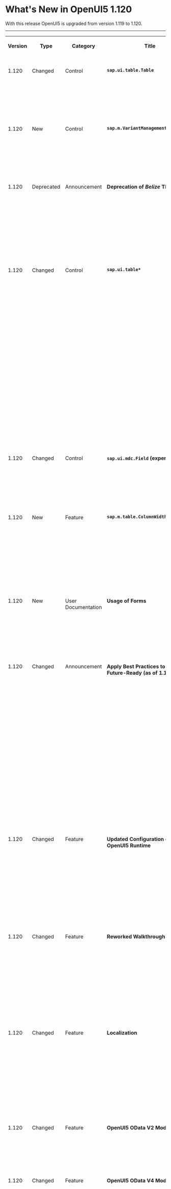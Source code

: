 <!-- loio2359b636a11a4236bb754c2bbf31e97f -->

# What's New in OpenUI5 1.120

With this release OpenUI5 is upgraded from version 1.119 to 1.120.

****


<table>
<tr>
<th valign="top">

Version

</th>
<th valign="top">

Type

</th>
<th valign="top">

Category

</th>
<th valign="top">

Title

</th>
<th valign="top">

Description

</th>
<th valign="top">

Action

</th>
<th valign="top">

Available as of

</th>
</tr>
<tr>
<td valign="top">

1.120 

</td>
<td valign="top">

Changed 

</td>
<td valign="top">

Control 

</td>
<td valign="top">

**`sap.ui.table.Table`** 

</td>
<td valign="top">

**`sap.ui.table.Table`**

With OpenUI5 version 1.120.2, we have introduced the `findOn` function for selection plugins, which allows you to search for these plugins in a given table.

<sub>Changed•Control•Info Only•1.120</sub>

</td>
<td valign="top">

Info Only 

</td>
<td valign="top">

2023-11-02

</td>
</tr>
<tr>
<td valign="top">

1.120 

</td>
<td valign="top">

New 

</td>
<td valign="top">

Control 

</td>
<td valign="top">

**`sap.m.VariantManagement`** 

</td>
<td valign="top">

**`sap.m.VariantManagement`**

We have introduced `sap.m.VariantManagement`, which replaces `sap.ui.comp.variants.VariantManagement` and offers a set of equivalent features. For more information, see the [API Reference](https://ui5.sap.com/#/api/sap.m.VariantManagement).

<sub>New•Control•Info Only•1.120</sub>

</td>
<td valign="top">

Info Only 

</td>
<td valign="top">

2023-11-02

</td>
</tr>
<tr>
<td valign="top">

1.120 

</td>
<td valign="top">

Deprecated 

</td>
<td valign="top">

Announcement 

</td>
<td valign="top">

**Deprecation of *Belize* Themes** 

</td>
<td valign="top">

**Deprecation of *Belize* Themes**

We have deprecated the *Belize* \(theme IDs: `sap_belize`, `sap_belize_plus`, `sap_belize_hcb`, `sap_belize_hcw`\) theme family as of OpenUI5 version 1.120.2.

We recommend that you switch to the *Horizon* theme family \(theme IDs: `sap_horizon`, `sap_horizon_dark`, `sap_horizon_hcb`, `sap_horizon_hcw`\).

<sub>Deprecated•Announcement•Recommended•1.120</sub>

</td>
<td valign="top">

Recommended 

</td>
<td valign="top">

2023-11-02

</td>
</tr>
<tr>
<td valign="top">

1.120 

</td>
<td valign="top">

Changed 

</td>
<td valign="top">

Control 

</td>
<td valign="top">

**`sap.ui.table*`** 

</td>
<td valign="top">

**`sap.ui.table*`**

-   The `sorted` property of `sap.ui.table.Column` has been deprecated. Instead, the `sortOrder` property has been enhanced to also support `None` \(using `sap.ui.core.SortOrder`\), which is now the default. To ensure backward compatibility, `sortOrder` is automatically changed from `None` to `Ascending` if the `sorted` property is set to `true`. For more information, see the [API Reference](https://ui5.sap.com/#/api/sap.ui.table.Column%23controlProperties) and the [Sample](https://ui5.sap.com/#/entity/sap.ui.table.Table/sample/sap.ui.table.sample.Sorting).

-   We have improved the cell selection in these tables for `CellSelector` and the behavior when selecting cells and ranges.
    -   You can now use `sap.m.plugins.CellSelector` even with an inactive `DragDropConfig`. To control if the plugin is active, we have added the `enabled` property.

    -   When using the [Shift\] and [Up Arrow\], [Down Arrow\] keys for cell selection, the cell selection now takes precedence over the range selection. Pressing [Esc\] will remove the current cell selection. For more information, see the [Sample](https://ui5.sap.com/#/entity/sap.ui.table.Table/sample/sap.ui.table.sample.SelectCopyPaste).



<sub>Changed•Control•Info Only•1.120</sub>

</td>
<td valign="top">

Info Only 

</td>
<td valign="top">

2023-11-02

</td>
</tr>
<tr>
<td valign="top">

1.120 

</td>
<td valign="top">

Changed 

</td>
<td valign="top">

Control 

</td>
<td valign="top">

**`sap.ui.mdc.Field` \(experimental\)** 

</td>
<td valign="top">

**`sap.ui.mdc.Field` \(experimental\)**

We have enabled the autocomplete feature for this experimental control. If the user enters text into a field, the first item in the result list that matches the text typed in by the user is automatically completed.

<sub>Changed•Control•Info Only•1.120</sub>

</td>
<td valign="top">

Info Only 

</td>
<td valign="top">

2023-11-02

</td>
</tr>
<tr>
<td valign="top">

1.120 

</td>
<td valign="top">

New 

</td>
<td valign="top">

Feature 

</td>
<td valign="top">

**`sap.m.table.ColumnWidthController`**

</td>
<td valign="top">

**`sap.m.table.ColumnWidthController`**

We have now enabled the resizing of columns for `sap.m.Table` and `sap.ui.table.Table`, and not just `sap.ui.mdc.Table`. To enable this feature, we have made `ColumnWidthController` available as an extension of `sap.m.p13n.SelectionController`. For more information, see the [API Reference](https://ui5.sap.com/#/api/sap.m.table.ColumnWidthController), the [Sample](https://ui5.sap.com/#/entity/sap.ui.table.Table/sample/sap.m.sample.p13n.EngineGridTable) for `sap.ui.table.Table`, and the [Sample](https://ui5.sap.com/#/entity/sap.m.Table/sample/sap.m.sample.p13n.Engine) for `sap.m.Table`.

<sub>New•Feature•Info Only•1.120</sub>

</td>
<td valign="top">

Info Only 

</td>
<td valign="top">

2023-11-02

</td>
</tr>
<tr>
<td valign="top">

1.120 

</td>
<td valign="top">

New 

</td>
<td valign="top">

User Documentation 

</td>
<td valign="top">

**Usage of Forms** 

</td>
<td valign="top">

**Usage of Forms**

To help users of forms choose the one that best suits their requirements, we have provided an overview of forms and how they can be used. For more information, see [Forms: Which One Should I Choose?](../08_More_About_Controls/forms-which-one-should-i-choose-d1d8eb0.md) .

<sub>New•User Documentation•Info Only•1.120</sub>

</td>
<td valign="top">

Info Only 

</td>
<td valign="top">

2023-11-02

</td>
</tr>
<tr>
<td valign="top">

1.120 

</td>
<td valign="top">

Changed 

</td>
<td valign="top">

Announcement 

</td>
<td valign="top">

**Apply Best Practices to Become Future-Ready \(as of 1.120.2\)** 

</td>
<td valign="top">

**Apply Best Practices to Become Future-Ready \(as of 1.120.2\)**

The OpenUI5 framework has been evolving constantly, for instance to account for features in browser development \(such as modern ECMAScript support\) or their end of maintenance \(such as the end of IE11 support\). Substantial modularization efforts were a crucial step on this journey, which continues towards a future major version upgrade. In recent releases, but particularly with OpenUI5 1.120, a significant number of improvements have been introduced, for example the replacement of legacy APIs of the `Core` and `Configuration` modules.

To make sure that your code bases, that is, your OpenUI5 applications and libraries, do not become legacy but are ready for the future, please continue applying best practices. To support your efforts, we are updating the documentation in many places, with OpenUI5 1.120 but also beyond. [Best Practices for Developers](../03_Get-Started/best-practices-for-developers-28fcd55.md) aims to be a good starting point for you, collecting fundamental information and offering practical guidance. Thanks for your support!

<sub>Changed•Announcement•Info Only•1.120</sub>

</td>
<td valign="top">

Info Only 

</td>
<td valign="top">

2023-11-02

</td>
</tr>
<tr>
<td valign="top">

1.120 

</td>
<td valign="top">

Changed 

</td>
<td valign="top">

Feature 

</td>
<td valign="top">

**Updated Configuration of the OpenUI5 Runtime** 

</td>
<td valign="top">

**Updated Configuration of the OpenUI5 Runtime**

We have implemented a modular, future-proof solution for configuration handling, and deprecated the legacy `sap.ui.core.Configuration` module. To reflect these deprecations and the entities replacing them, the API Reference has been updated and documentation on the [Deprecated Configuration API](../04_Essentials/deprecated-configuration-api-2acafbf.md) has been added \(as of 1.120.2\). For an updated list of configuration options, see [Configuration of the OpenUI5 Runtime](../04_Essentials/configuration-of-the-openui5-runtime-91f08de.md) and [Configuration Options and URL Parameters](../04_Essentials/configuration-options-and-url-parameters-91f2d03.md).

<sub>Changed•Feature•Info Only•1.120</sub>

</td>
<td valign="top">

Info Only 

</td>
<td valign="top">

2023-11-02

</td>
</tr>
<tr>
<td valign="top">

1.120 

</td>
<td valign="top">

Changed 

</td>
<td valign="top">

Feature 

</td>
<td valign="top">

**Reworked Walkthrough Tutorial** 

</td>
<td valign="top">

**Reworked Walkthrough Tutorial**

You can now take the Walkthrough tutorial with UI5 Tooling as our preferred development environment; the sample code for all tutorial steps has been updated to work with UI5 Tooling out of the box. We also included features of modern ECMAScript and added an additional step showing how to build an application.

For more information, see [Walkthrough Tutorial \(JavaScript\)](../03_Get-Started/walkthrough-tutorial-javascript-3da5f4b.md).

<sub>Changed•Feature•Info Only•1.120</sub>

</td>
<td valign="top">

Info Only 

</td>
<td valign="top">

2023-11-02

</td>
</tr>
<tr>
<td valign="top">

1.120 

</td>
<td valign="top">

Changed 

</td>
<td valign="top">

Feature 

</td>
<td valign="top">

**Localization** 

</td>
<td valign="top">

**Localization**

-   We now use the localization content of the Unicode Common Locale Data Repository \(CLDR\) version 43.0.0.

-   We now support the following additional locales \(as of 1.120.5\):

    -   mk\_MK
    -   cnr\_ME
    -   sr\_Cyrl\_RS


<sub>Changed•Feature•Info Only•1.120</sub>

</td>
<td valign="top">

Info Only 

</td>
<td valign="top">

2023-11-02

</td>
</tr>
<tr>
<td valign="top">

1.120 

</td>
<td valign="top">

Changed 

</td>
<td valign="top">

Feature 

</td>
<td valign="top">

**OpenUI5 OData V2 Model** 

</td>
<td valign="top">

**OpenUI5 OData V2 Model**

The `transitionMessagesOnly` parameter is now supported by `sap.ui.model.odata.v2.ODataTreeBinding`.

<sub>Changed•Feature•Info Only•1.120</sub>

</td>
<td valign="top">

Info Only 

</td>
<td valign="top">

2023-11-02

</td>
</tr>
<tr>
<td valign="top">

1.120 

</td>
<td valign="top">

Changed 

</td>
<td valign="top">

Feature 

</td>
<td valign="top">

**OpenUI5 OData V4 Model** 

</td>
<td valign="top">

**OpenUI5 OData V4 Model**

The new version of the OpenUI5 OData V4 model introduces the following features:

-   For recursive hierarchies, we now provide the `sap.ui.model.odata.v4.Context#isAncestorOf` API to check whether a node is an ancestor of another node.

    For more information, see the [API Reference](https://ui5.sap.com/#/api/sap.ui.model.odata.v4.Context%23methods/isAncestorOf).

-   For recursive hierarchies, we provide the following **experimental APIs and features**. Note that they must not be used in productive applications yet:

    -   `sap.ui.model.odata.v4.Context#getParent` and `sap.ui.model.odata.v4.Context#requestParent` to retrieve the parent of a node

        For more information, see the API Reference for [`Context#getParent`](https://ui5.sap.com/#/api/sap.ui.model.odata.v4.Context%23methods/getParent) and [`Context#requestParent`](https://ui5.sap.com/#/api/sap.ui.model.odata.v4.Context%23methods/requestParent).

    -   Creating new root nodes

        For more information, see the [API Reference](https://ui5.sap.com/#/api/sap.ui.model.odata.v4.ODataListBinding%23methods/create).

    -   Moving nodes to become root nodes \(as of 1.120.2\)

        For more information, see the [API Reference](https://ui5.sap.com/#/api/sap.ui.model.odata.v4.Context%23methods/move).

    -   Deleting nodes, even if an initial expansion has been set using the `expandTo` parameter of `$$aggregation` / `v4.ODataListBinding#setAggregation`

        For more information, see the [API Reference](https://ui5.sap.com/#/api/sap.ui.model.odata.v4.Context%23methods/delete).

    -   Creating nodes, even if an initial expansion has been set using the `expandTo` parameter of `$$aggregation` / `v4.ODataListBinding#setAggregation` \(as of 1.120.2\)

        For more information, see the [API Reference](https://ui5.sap.com/#/api/sap.ui.model.odata.v4ODataListBinding%23methods/create).

    -   Moving nodes, even if the hierarchy has been fully expanded using the `expandTo` parameter of `$$aggregation` / `v4.ODataListBinding#setAggregation` \(as of 1.120.2\).

        For more information, see the [API Reference](https://ui5.sap.com/#/api/sap.ui.model.odata.v4.Context%23methods/move).


-   The `withCredentials` model parameter is no longer experimental; you can now use it in productive applications.

    For more information, see the [API Reference](https://ui5.sap.com/#/api/sap.ui.model.odata.v4.ODataModel).


<sub>Changed•Feature•Info Only•1.120</sub>

</td>
<td valign="top">

Info Only 

</td>
<td valign="top">

2023-11-02

</td>
</tr>
<tr>
<td valign="top">

1.120 

</td>
<td valign="top">

Deprecated 

</td>
<td valign="top">

Feature 

</td>
<td valign="top">

**Deprecations** 

</td>
<td valign="top">

**Deprecations**

We have deprecated all entities of `sap.ui.core.Core`, except for the `ready` method. For more information, see [Deprecated Core API](../04_Essentials/deprecated-core-api-798dd9a.md) \(as of 1.120.2\)and the [API Reference](https://ui5.sap.com/#/api/sap.ui.core.Core).

We have also deprecated the entire `sap.ui.core.Configuration` module. For more information, see *Updated Configuration of the OpenUI5 Runtime* in this What's New \(as of 1.120.2\).

We have changed the status of the `sap.ui.webc` library from experimental to deprecated.

For a complete list of all deprecations, see [Deprecated APIs](https://ui5.sap.com/#/api/deprecated).

<sub>Deprecated•Feature•Info Only•1.120</sub>

</td>
<td valign="top">

Info Only 

</td>
<td valign="top">

2023-11-02

</td>
</tr>
<tr>
<td valign="top">

1.120 

</td>
<td valign="top">

Changed 

</td>
<td valign="top">

Feature 

</td>
<td valign="top">

**TypeScript** 

</td>
<td valign="top">

**TypeScript**

The `$...Settings` types \(the structures describing what data can be passed into constructors\) now also contain the `specialSettings` \(non-bindable data for initialization, like the `id`, `objectBindings`, `bindingContexts`, and the `componentData` for Components\).

<sub>Changed•Feature•Info Only•1.120</sub>

</td>
<td valign="top">

Info Only 

</td>
<td valign="top">

2023-11-02

</td>
</tr>
<tr>
<td valign="top">

1.120 

</td>
<td valign="top">

Changed 

</td>
<td valign="top">

Control 

</td>
<td valign="top">

**`sap.tnt.SideNavigation`** 

</td>
<td valign="top">

**`sap.tnt.SideNavigation`**

We have added a new `width` property to the control. Depending on the theme, the control has a minimum width set. You can use the new property to increase the width. For more information, see the [API Reference](https://ui5.sap.com/#/api/sap.tnt.SideNavigation).

<sub>Changed•Control•Info Only•1.120</sub>

</td>
<td valign="top">

Info Only 

</td>
<td valign="top">

2023-11-02

</td>
</tr>
<tr>
<td valign="top">

1.120 

</td>
<td valign="top">

Changed 

</td>
<td valign="top">

Control 

</td>
<td valign="top">

**`sap.ui.integration.widgets.Card`** 

</td>
<td valign="top">

**`sap.ui.integration.widgets.Card`**

We now provide a new `date` formatter. In contrast to the existing `dateTime` formatter, the new date formatter doesn’t include time in the formatted value by default. For more information, see the [Card Formatters](https://ui5.sap.com/test-resources/sap/ui/integration/demokit/cardExplorer/webapp/index.html#/learn/formatters/dateAndTime) section and [Date](https://ui5.sap.com/test-resources/sap/ui/integration/demokit/cardExplorer/webapp/index.html#/explore/dateAndTime/date) sample in the Card Explorer.

<sub>Changed•Control•Info Only•1.120</sub>

</td>
<td valign="top">

Info Only 

</td>
<td valign="top">

2023-11-02

</td>
</tr>
<tr>
<td valign="top">

1.120 

</td>
<td valign="top">

Changed 

</td>
<td valign="top">

Control 

</td>
<td valign="top">

**`sap.m.Avatar`** 

</td>
<td valign="top">

**`sap.m.Avatar`**

We have introduced a new `active` property that allows applications to control the avatar's active state when the user interacts with it or opens/closes the user menu. For more information, see the [Sample](https://ui5.sap.com/#/entity/sap.m.Avatar).

<sub>Changed•Control•Info Only•1.120</sub>

</td>
<td valign="top">

Info Only 

</td>
<td valign="top">

2023-11-02

</td>
</tr>
<tr>
<td valign="top">

1.120 

</td>
<td valign="top">

Changed 

</td>
<td valign="top">

Control 

</td>
<td valign="top">

**`sap.f.FlexibleColumnLayout`** 

</td>
<td valign="top">

**`sap.f.FlexibleColumnLayout`**

Users can now easily customize the width of a column by dragging the column separators.

<sub>Changed•Control•Info Only•1.120</sub>

</td>
<td valign="top">

Info Only 

</td>
<td valign="top">

2023-11-02

</td>
</tr>
</table>

**Related Information**  


[What's New in OpenUI5 1.133](what-s-new-in-openui5-1-133-86d7605.md "With this release OpenUI5 is upgraded from version 1.132 to 1.133.")

[What's New in OpenUI5 1.132](what-s-new-in-openui5-1-132-bd2e61f.md "With this release OpenUI5 is upgraded from version 1.131 to 1.132.")

[What's New in OpenUI5 1.131](what-s-new-in-openui5-1-131-7d24d94.md "With this release OpenUI5 is upgraded from version 1.130 to 1.131.")

[What's New in OpenUI5 1.130](what-s-new-in-openui5-1-130-85609d4.md "With this release OpenUI5 is upgraded from version 1.129 to 1.130.")

[What's New in OpenUI5 1.129](what-s-new-in-openui5-1-129-d22b8af.md "With this release OpenUI5 is upgraded from version 1.128 to 1.129.")

[What's New in OpenUI5 1.128](what-s-new-in-openui5-1-128-1f76220.md "With this release OpenUI5 is upgraded from version 1.127 to 1.128.")

[What's New in OpenUI5 1.127](what-s-new-in-openui5-1-127-e5e1317.md "With this release OpenUI5 is upgraded from version 1.126 to 1.127.")

[What's New in OpenUI5 1.126](what-s-new-in-openui5-1-126-1d98116.md "With this release OpenUI5 is upgraded from version 1.125 to 1.126.")

[What's New in OpenUI5 1.125](what-s-new-in-openui5-1-125-9d87044.md "With this release OpenUI5 is upgraded from version 1.124 to 1.125.")

[What's New in OpenUI5 1.124](what-s-new-in-openui5-1-124-7f77c3f.md "With this release OpenUI5 is upgraded from version 1.123 to 1.124.")

[What's New in OpenUI5 1.123](what-s-new-in-openui5-1-123-9d00ac7.md "With this release OpenUI5 is upgraded from version 1.122 to 1.123.")

[What's New in OpenUI5 1.122](what-s-new-in-openui5-1-122-5d078da.md "With this release OpenUI5 is upgraded from version 1.121 to 1.122.")

[What's New in OpenUI5 1.121](what-s-new-in-openui5-1-121-91a4a2f.md "With this release OpenUI5 is upgraded from version 1.120 to 1.121.")

[What's New in OpenUI5 1.119](what-s-new-in-openui5-1-119-0b1903a.md "With this release OpenUI5 is upgraded from version 1.118 to 1.119.")

[What's New in OpenUI5 1.118](what-s-new-in-openui5-1-118-3eecbde.md "With this release OpenUI5 is upgraded from version 1.117 to 1.118.")

[What's New in OpenUI5 1.117](what-s-new-in-openui5-1-117-029d3b4.md "With this release OpenUI5 is upgraded from version 1.116 to 1.117.")

[What's New in OpenUI5 1.116](what-s-new-in-openui5-1-116-ebd6f34.md "With this release OpenUI5 is upgraded from version 1.115 to 1.116.")

[What's New in OpenUI5 1.115](what-s-new-in-openui5-1-115-409fde8.md "With this release OpenUI5 is upgraded from version 1.114 to 1.115.")

[What's New in OpenUI5 1.114](what-s-new-in-openui5-1-114-890fce1.md "With this release OpenUI5 is upgraded from version 1.113 to 1.114.")

[What's New in OpenUI5 1.113](what-s-new-in-openui5-1-113-a9553fe.md "With this release OpenUI5 is upgraded from version 1.112 to 1.113.")

[What's New in OpenUI5 1.112](what-s-new-in-openui5-1-112-34afc69.md "With this release OpenUI5 is upgraded from version 1.111 to 1.112.")

[What's New in OpenUI5 1.111](what-s-new-in-openui5-1-111-7a67837.md "With this release OpenUI5 is upgraded from version 1.110 to 1.111.")

[What's New in OpenUI5 1.110](what-s-new-in-openui5-1-110-71a855c.md "With this release OpenUI5 is upgraded from version 1.109 to 1.110.")

[What's New in OpenUI5 1.109](what-s-new-in-openui5-1-109-3264bd2.md "With this release OpenUI5 is upgraded from version 1.108 to 1.109.")

[What's New in OpenUI5 1.108](what-s-new-in-openui5-1-108-66e33f0.md "With this release OpenUI5 is upgraded from version 1.107 to 1.108.")

[What's New in OpenUI5 1.107](what-s-new-in-openui5-1-107-d4ff916.md "With this release OpenUI5 is upgraded from version 1.106 to 1.107.")

[What's New in OpenUI5 1.106](what-s-new-in-openui5-1-106-5b497b0.md "With this release OpenUI5 is upgraded from version 1.105 to 1.106.")

[What's New in OpenUI5 1.105](what-s-new-in-openui5-1-105-4d6c00e.md "With this release OpenUI5 is upgraded from version 1.104 to 1.105.")

[What's New in OpenUI5 1.104](what-s-new-in-openui5-1-104-69e567c.md "With this release OpenUI5 is upgraded from version 1.103 to 1.104.")

[What's New in OpenUI5 1.103](what-s-new-in-openui5-1-103-0e98c76.md "With this release OpenUI5 is upgraded from version 1.102 to 1.103.")

[What's New in OpenUI5 1.102](what-s-new-in-openui5-1-102-f038c99.md "With this release OpenUI5 is upgraded from version 1.101 to 1.102.")

[What's New in OpenUI5 1.101](what-s-new-in-openui5-1-101-7733b00.md "With this release OpenUI5 is upgraded from version 1.100 to 1.101.")

[What's New in OpenUI5 1.100](what-s-new-in-openui5-1-100-27dec1d.md "With this release OpenUI5 is upgraded from version 1.99 to 1.100.")

[What's New in OpenUI5 1.99](what-s-new-in-openui5-1-99-4f35848.md "With this release OpenUI5 is upgraded from version 1.98 to 1.99.")

[What's New in OpenUI5 1.98](what-s-new-in-openui5-1-98-d9f16f2.md "With this release OpenUI5 is upgraded from version 1.97 to 1.98.")

[What's New in OpenUI5 1.97](what-s-new-in-openui5-1-97-fa0e282.md "With this release OpenUI5 is upgraded from version 1.96 to 1.97.")

[What's New in OpenUI5 1.96](what-s-new-in-openui5-1-96-7a9269f.md "With this release OpenUI5 is upgraded from version 1.95 to 1.96.")

[What's New in OpenUI5 1.95](what-s-new-in-openui5-1-95-a1aea67.md "With this release OpenUI5 is upgraded from version 1.94 to 1.95.")

[What's New in OpenUI5 1.94](what-s-new-in-openui5-1-94-c40f1e6.md "With this release OpenUI5 is upgraded from version 1.93 to 1.94.")

[What's New in OpenUI5 1.93](what-s-new-in-openui5-1-93-f273340.md "With this release OpenUI5 is upgraded from version 1.92 to 1.93.")

[What's New in OpenUI5 1.92](what-s-new-in-openui5-1-92-1ef345d.md "With this release OpenUI5 is upgraded from version 1.91 to 1.92.")

[What's New in OpenUI5 1.91](what-s-new-in-openui5-1-91-0a2bd79.md "With this release OpenUI5 is upgraded from version 1.90 to 1.91.")

[What's New in OpenUI5 1.90](what-s-new-in-openui5-1-90-91c10c2.md "With this release OpenUI5 is upgraded from version 1.89 to 1.90.")

[What's New in OpenUI5 1.89](what-s-new-in-openui5-1-89-e56cddc.md "With this release OpenUI5 is upgraded from version 1.88 to 1.89.")

[What's New in OpenUI5 1.88](what-s-new-in-openui5-1-88-e15a206.md "With this release OpenUI5 is upgraded from version 1.87 to 1.88.")

[What's New in OpenUI5 1.87](what-s-new-in-openui5-1-87-b506da7.md "With this release OpenUI5 is upgraded from version 1.86 to 1.87.")

[What's New in OpenUI5 1.86](what-s-new-in-openui5-1-86-4c1c959.md "With this release OpenUI5 is upgraded from version 1.85 to 1.86.")

[What's New in OpenUI5 1.85](what-s-new-in-openui5-1-85-1d18eb5.md "With this release OpenUI5 is upgraded from version 1.84 to 1.85.")

[What's New in OpenUI5 1.84](what-s-new-in-openui5-1-84-dc76640.md "With this release OpenUI5 is upgraded from version 1.82 to 1.84.")

[What's New in OpenUI5 1.82](what-s-new-in-openui5-1-82-3a8dd13.md "With this release OpenUI5 is upgraded from version 1.81 to 1.82.")

[What's New in OpenUI5 1.81](what-s-new-in-openui5-1-81-f5e2a21.md "With this release OpenUI5 is upgraded from version 1.80 to 1.81.")

[What's New in OpenUI5 1.80](what-s-new-in-openui5-1-80-8cee506.md "With this release OpenUI5 is upgraded from version 1.79 to 1.80.")

[What's New in OpenUI5 1.79](what-s-new-in-openui5-1-79-99c4cdc.md "With this release OpenUI5 is upgraded from version 1.78 to 1.79.")

[What's New in OpenUI5 1.78](what-s-new-in-openui5-1-78-f09b63e.md "With this release OpenUI5 is upgraded from version 1.77 to 1.78.")

[What's New in OpenUI5 1.77](what-s-new-in-openui5-1-77-c46b439.md "With this release OpenUI5 is upgraded from version 1.76 to 1.77.")

[What's New in OpenUI5 1.76](what-s-new-in-openui5-1-76-aad03b5.md "With this release OpenUI5 is upgraded from version 1.75 to 1.76.")

[What's New in OpenUI5 1.75](what-s-new-in-openui5-1-75-5cbb62d.md "With this release OpenUI5 is upgraded from version 1.74 to 1.75.")

[What's New in OpenUI5 1.74](what-s-new-in-openui5-1-74-c22208a.md "With this release OpenUI5 is upgraded from version 1.73 to 1.74.")

[What's New in OpenUI5 1.73](what-s-new-in-openui5-1-73-231dd13.md "With this release OpenUI5 is upgraded from version 1.72 to 1.73.")

[What's New in OpenUI5 1.72](what-s-new-in-openui5-1-72-521cad9.md "With this release OpenUI5 is upgraded from version 1.71 to 1.72.")

[What's New in OpenUI5 1.71](what-s-new-in-openui5-1-71-a93a6a3.md "With this release OpenUI5 is upgraded from version 1.70 to 1.71.")

[What's New in OpenUI5 1.70](what-s-new-in-openui5-1-70-f073d69.md "With this release OpenUI5 is upgraded from version 1.69 to 1.70.")

[What's New in OpenUI5 1.69](what-s-new-in-openui5-1-69-89a18bd.md "With this release OpenUI5 is upgraded from version 1.68 to 1.69.")

[What's New in OpenUI5 1.68](what-s-new-in-openui5-1-68-f94bf93.md "With this release OpenUI5 is upgraded from version 1.67 to 1.68.")

[What's New in OpenUI5 1.67](what-s-new-in-openui5-1-67-a6b1472.md "With this release OpenUI5 is upgraded from version 1.66 to 1.67.")

[What's New in OpenUI5 1.66](what-s-new-in-openui5-1-66-c9896e9.md "With this release OpenUI5 is upgraded from version 1.65 to 1.66.")

[What's New in OpenUI5 1.65](what-s-new-in-openui5-1-65-0f5acfd.md "With this release OpenUI5 is upgraded from version 1.64 to 1.65.")

[What's New in OpenUI5 1.64](what-s-new-in-openui5-1-64-0e30822.md "With this release OpenUI5 is upgraded from version 1.63 to 1.64.")

[What's New in OpenUI5 1.63](what-s-new-in-openui5-1-63-e8d9da7.md "With this release OpenUI5 is upgraded from version 1.62 to 1.63.")

[What's New in OpenUI5 1.62](what-s-new-in-openui5-1-62-771f4d5.md "With this release OpenUI5 is upgraded from version 1.61 to 1.62.")

[What's New in OpenUI5 1.61](what-s-new-in-openui5-1-61-d991552.md "With this release OpenUI5 is upgraded from version 1.60 to 1.61.")

[What's New in OpenUI5 1.60](what-s-new-in-openui5-1-60-5a0e1f7.md "With this release OpenUI5 is upgraded from version 1.58 to 1.60.")

[What's New in OpenUI5 1.58](what-s-new-in-openui5-1-58-7c927aa.md "With this release OpenUI5 is upgraded from version 1.56 to 1.58.")

[What's New in OpenUI5 1.56](what-s-new-in-openui5-1-56-108b7fd.md "With this release OpenUI5 is upgraded from version 1.54 to 1.56.")

[What's New in OpenUI5 1.54](what-s-new-in-openui5-1-54-c838330.md "With this release OpenUI5 is upgraded from version 1.52 to 1.54.")

[What's New in OpenUI5 1.52](what-s-new-in-openui5-1-52-849e1b6.md "With this release OpenUI5 is upgraded from version 1.50 to 1.52.")

[What's New in OpenUI5 1.50](what-s-new-in-openui5-1-50-759e9f3.md "With this release OpenUI5 is upgraded from version 1.48 to 1.50.")

[What's New in OpenUI5 1.48](what-s-new-in-openui5-1-48-fa1efac.md "With this release OpenUI5 is upgraded from version 1.46 to 1.48.")

[What's New in OpenUI5 1.46](what-s-new-in-openui5-1-46-6307539.md "With this release OpenUI5 is upgraded from version 1.44 to 1.46.")

[What's New in OpenUI5 1.44](what-s-new-in-openui5-1-44-a0cb7a0.md "With this release OpenUI5 is upgraded from version 1.42 to 1.44.")

[What's New in OpenUI5 1.42](what-s-new-in-openui5-1-42-468b05d.md "With this release OpenUI5 is upgraded from version 1.40 to 1.42.")

[What's New in OpenUI5 1.40](what-s-new-in-openui5-1-40-fbab50e.md "With this release OpenUI5 is upgraded from version 1.38 to 1.40.")

[What's New in OpenUI5 1.38](what-s-new-in-openui5-1-38-f218918.md "With this release OpenUI5 is upgraded from version 1.36 to 1.38.")

